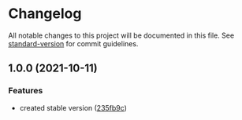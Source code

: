 # Changelog

All notable changes to this project will be documented in this file. See [standard-version](https://github.com/conventional-changelog/standard-version) for commit guidelines.

## 1.0.0 (2021-10-11)


### Features

* created stable version ([235fb9c](https://github.com/wnqueiroz/ecs-winston/commit/235fb9ccfbb4adce7a07b2e617a8668999c69cc0))
